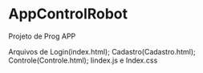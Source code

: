 # AppControlRobot
Projeto de Prog APP

Arquivos de Login(index.html);
Cadastro(Cadastro.html);
Controle(Controle.html);
Iindex.js
e Index.css
